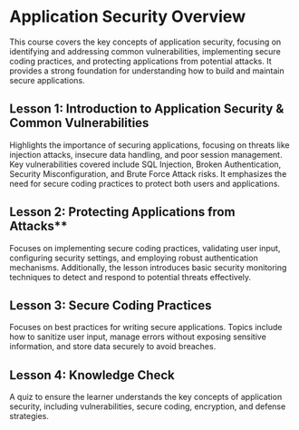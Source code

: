 
# Application Security Overview

This course covers the key concepts of application security, focusing on identifying and addressing common vulnerabilities, implementing secure coding practices, and protecting applications from potential attacks. It provides a strong foundation for understanding how to build and maintain secure applications.

## Lesson 1: Introduction to Application Security & Common Vulnerabilities

Highlights the importance of securing applications, focusing on threats like injection attacks, insecure data handling, and poor session management. Key vulnerabilities covered include SQL Injection, Broken Authentication, Security Misconfiguration, and Brute Force Attack risks. It emphasizes the need for secure coding practices to protect both users and applications.

  
## Lesson 2: Protecting Applications from Attacks**

Focuses on implementing secure coding practices, validating user input, configuring security settings, and employing robust authentication mechanisms. Additionally, the lesson introduces basic security monitoring techniques to detect and respond to potential threats effectively.

  
## Lesson 3: Secure Coding Practices

Focuses on best practices for writing secure applications. Topics include how to sanitize user input, manage errors without exposing sensitive information, and store data securely to avoid breaches.

## Lesson 4: Knowledge Check

A quiz to ensure the learner understands the key concepts of application security, including vulnerabilities, secure coding, encryption, and defense strategies.
<!--stackedit_data:
eyJoaXN0b3J5IjpbLTQzNDQ1MjkyMV19
-->